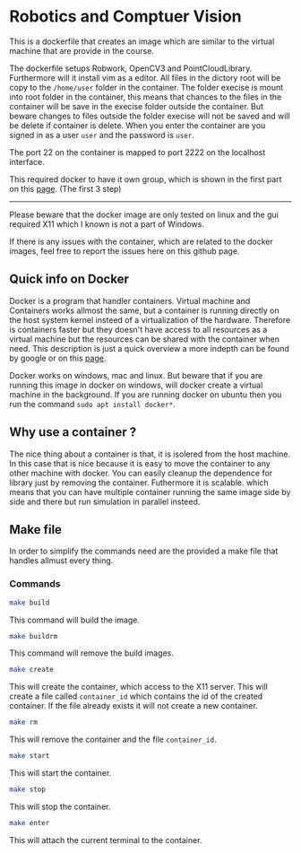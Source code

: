 # Robotics and Comptuer Vision

This is a dockerfile that creates an image which are similar to the virtual
machine that are provide in the course. 

The dockerfile setups Robwork, OpenCV3 and PointCloudLibrary. Furthermore will
it install vim as a editor. All files in the dictory root will be copy to the
`/home/user` folder in the container. The folder execise is mount into root folder in the container, this means that chances to the files in the container will be save in the execise folder outside the container. But beware changes to files outside the folder execise will not be saved and will be delete if container is delete. When you enter the container are you signed in as a user `user` and the password is `user`. 

The port 22 on the container is mapped to port 2222 on the localhost interface.


This required docker to have it own group, which is shown in the first part on this [page](https://docs.docker.com/engine/install/linux-postinstall/). (The first 3 step) 

---

Please beware that the docker image are only tested on linux and the gui required X11 which I known is not a part of Windows. 

If there is any issues with the container, which are related to the docker images, feel free to report the issues here on this github page. 


## Quick info on Docker
Docker is a program that handler containers. Virtual machine and Containers works allmost the same, but a container is running directly on the host system kernel insteed of a virtualization of the hardware. Therefore is containers faster but they doesn't have access to all resources as a virtual machine but the resources can be shared with the container when need. This description is just a quick overview a more indepth can be found by google or on this [page](https://www.electronicdesign.com/technologies/dev-tools/article/21801722/whats-the-difference-between-containers-and-virtual-machines).  

Docker works on windows, mac and linux. But beware that if you are running this image in docker on windows, will docker create a virtual machine in the background. If you are running docker on ubuntu then you run the command `sudo apt install docker*`. 

## Why use a container ? 
The nice thing about a container is that, it is isolered from the host machine. In this case that is nice because it is easy to move the container to any other machine with docker. You can easily cleanup the dependence for library just by removing the container. Futhermore it is scalable. which means that you can have multiple container running the same image side by side and there but run simulation in parallel insteed. 

## Make file
In order to simplify the commands need are the provided a make file that
handles allmust every thing. 

### Commands 

``` bash
make build
```
This command will build the image.

``` bash
make buildrm
```
This command will remove the build images.

``` bash
make create
```

This will create the container, which access to the X11 server. This will
create a file called `container_id` which contains the id of the created
container. If the file already exists it will not create a new container. 

``` bash
make rm
```
This will remove the container and the file `container_id`.

``` bash
make start
```
This will start the container.

``` bash
make stop
```
This will stop the container.

``` bash
make enter
```
This will attach the current terminal to the container.


